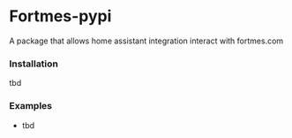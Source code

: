 # Fortmes-pypi

A package that allows home assistant integration interact with fortmes.com

### Installation

tbd

### Examples

- tbd
